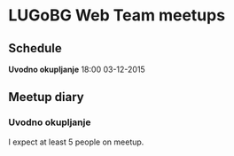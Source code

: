 # LUGoBG Web Team meetups

## Schedule

**Uvodno okupljanje**		18:00	03-12-2015

## Meetup diary

### **Uvodno okupljanje**

I expect at least 5 people on meetup.



